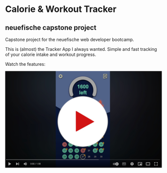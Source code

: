 # Calorie & Workout Tracker

## neuefische capstone project

Capstone project for the neuefische web developer bootcamp.

This is (almost) the Tracker App I always wanted.
Simple and fast tracking of your calorie intake and workout progress.

Watch the features:

[![trackerVideo](./assets/thumbnail.jpg)](https://www.youtube.com/watch?v=C5IOIIUKorI)
